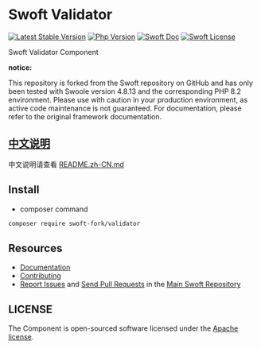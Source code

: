 # Swoft Validator

[![Latest Stable Version](http://img.shields.io/packagist/v/swoft/validator.svg)](https://packagist.org/packages/swoft/validator)
[![Php Version](https://img.shields.io/badge/php-%3E=8.0-brightgreen.svg?maxAge=2592000)](https://secure.php.net/)
[![Swoft Doc](https://img.shields.io/badge/docs-passing-green.svg?maxAge=2592000)](https://www.swoft.org/docs)
[![Swoft License](https://img.shields.io/hexpm/l/plug.svg?maxAge=2592000)](https://github.com/swoft-cloud/swoft/blob/master/LICENSE)

Swoft Validator Component

**notice:**

This repository is forked from the Swoft repository on GitHub and has only been tested with Swoole version 4.8.13 and the corresponding PHP 8.2 environment. Please use with caution in your production environment, as active code maintenance is not guaranteed. For documentation, please refer to the original framework documentation.

## [中文说明](README.zh-CN.md)

中文说明请查看 [README.zh-CN.md](README.zh-CN.md)

## Install

- composer command

```bash
composer require swoft-fork/validator
```

## Resources

* [Documentation](https://swoft.org/docs)
* [Contributing](https://github.com/swoft-cloud/swoft/blob/master/CONTRIBUTING.md)
* [Report Issues][issues] and [Send Pull Requests][pulls] in the [Main Swoft Repository][repository]

[pulls]: https://github.com/swoft-cloud/swoft-component/pulls
[repository]: https://github.com/swoft-cloud/swoft
[issues]: https://github.com/swoft-cloud/swoft/issues

## LICENSE

The Component is open-sourced software licensed under the [Apache license](LICENSE).
